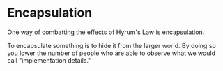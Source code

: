 # Encapsulation

One way of combatting the effects of Hyrum's Law
is encapsulation.

To encapsulate something is to hide it from the larger world. By doing
so you lower the number of people who are able to observe what we would call
"implementation details."